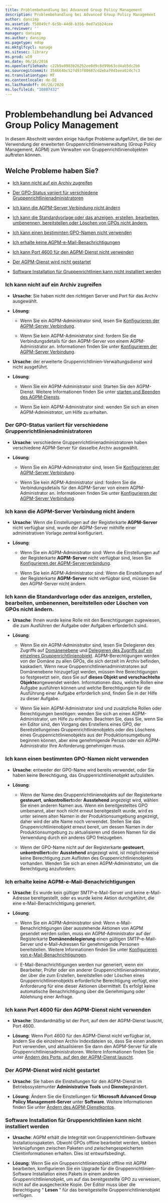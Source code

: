 ```yaml
---
title: Problembehandlung bei Advanced Group Policy Management
description: Problembehandlung bei Advanced Group Policy Management
author: dansimp
ms.assetid: f58849cf-6c5b-44d8-b356-0ed7a5b24cee
ms.reviewer: ''
manager: dansimp
ms.author: dansimp
ms.pagetype: mdop
ms.mktglfcycl: manage
ms.sitesec: library
ms.prod: w10
ms.date: 06/16/2016
ms.openlocfilehash: c22b9a0983b26252ee0d9c8d99b63cd4ab5dc2b6
ms.sourcegitcommit: 354664bc527d93f80687cd2eba70d1eea024c7c3
ms.translationtype: MT
ms.contentlocale: de-DE
ms.lasthandoff: 06/26/2020
ms.locfileid: "10807432"
---
```

# Problembehandlung bei Advanced Group Policy Management


In diesem Abschnitt werden einige häufige Probleme aufgeführt, die bei der Verwendung der erweiterten Gruppenrichtlinienverwaltung (Group Policy Management, AGPM) zum Verwalten von Gruppenrichtlinienobjekten auftreten können.

## Welche Probleme haben Sie?


-   [Ich kann nicht auf ein Archiv zugreifen](#bkmk-access-an-archive)

-   [Der GPO-Status variiert für verschiedene Gruppenrichtlinienadministratoren](#bkmk-state-varies)

-   [Ich kann die AGPM-Server Verbindung nicht ändern](#bkmk-modify-archive-location)

-   [Ich kann die Standardvorlage oder das anzeigen, erstellen, bearbeiten, umbenennen, bereitstellen oder Löschen von GPOs nicht ändern.](#bkmk-perform-task)

-   [Ich kann einen bestimmten GPO-Namen nicht verwenden](#bkmk-use-particular-name)

-   [Ich erhalte keine AGPM-e-Mail-Benachrichtigungen](#bkmk-email)

-   [Ich kann Port 4600 für den AGPM-Dienst nicht verwenden](#bkmk-port)

-   [Der AGPM-Dienst wird nicht gestartet](#bkmk-not-start)

-   [Software Installation für Gruppenrichtlinien kann nicht installiert werden](#bkmk-software-installation)

### <a href="" id="bkmk-access-an-archive"></a>Ich kann nicht auf ein Archiv zugreifen

-   **Ursache**: Sie haben nicht den richtigen Server und Port für das Archiv ausgewählt.

-   **Lösung**:

    -   Wenn Sie ein AGPM-Administrator sind, lesen Sie [Konfigurieren der AGPM-Server Verbindung](configure-the-agpm-server-connection.md).

    -   Wenn Sie kein AGPM-Administrator sind: fordern Sie die Verbindungsdetails für den AGPM-Server von einem AGPM-Administrator an. Informationen finden Sie unter [Konfigurieren der AGPM-Server Verbindung](configure-the-agpm-server-connection-reviewer.md).

-   **Ursache**: der erweiterte Gruppenrichtlinien-Verwaltungsdienst wird nicht ausgeführt.

-   **Lösung**:

    -   Wenn Sie ein AGPM-Administrator sind: Starten Sie den AGPM-Dienst. Weitere Informationen finden Sie unter [starten und Beenden des AGPM-Diensts](start-and-stop-the-agpm-service.md).

    -   Wenn Sie kein AGPM-Administrator sind: wenden Sie sich an einen AGPM-Administrator, um Hilfe zu erhalten.

### <a href="" id="bkmk-state-varies"></a>Der GPO-Status variiert für verschiedene Gruppenrichtlinienadministratoren

-   **Ursache**: verschiedene Gruppenrichtlinienadministratoren haben verschiedene AGPM-Server für dasselbe Archiv ausgewählt.

-   **Lösung**:

    -   Wenn Sie ein AGPM-Administrator sind, lesen Sie [Konfigurieren der AGPM-Server Verbindung](configure-the-agpm-server-connection.md).

    -   Wenn Sie kein AGPM-Administrator sind: fordern Sie die Verbindungsdetails für den AGPM-Server von einem AGPM-Administrator an. Informationen finden Sie unter [Konfigurieren der AGPM-Server Verbindung](configure-the-agpm-server-connection-reviewer.md).

### <a href="" id="bkmk-modify-archive-location"></a>Ich kann die AGPM-Server Verbindung nicht ändern

-   **Ursache**: Wenn die Einstellungen auf der Registerkarte **AGPM-Server** nicht verfügbar sind, wurde der AGPM-Server mithilfe einer administrativen Vorlage zentral konfiguriert.

-   **Lösung**:

    -   Wenn Sie ein AGPM-Administrator sind: Wenn die Einstellungen auf der Registerkarte **AGPM-Server** nicht verfügbar sind, lesen Sie [Konfigurieren der AGPM-Serververbindung](configure-the-agpm-server-connection.md).

    -   Wenn Sie kein AGPM-Administrator sind: Wenn die Einstellungen auf der Registerkarte **AGPM-Server** nicht verfügbar sind, müssen Sie den AGPM-Server nicht ändern.

### <a href="" id="bkmk-perform-task"></a>Ich kann die Standardvorlage oder das anzeigen, erstellen, bearbeiten, umbenennen, bereitstellen oder Löschen von GPOs nicht ändern.

-   **Ursache**: Ihnen wurde keine Rolle mit den Berechtigungen zugewiesen, die zum Ausführen der Aufgabe oder Aufgaben erforderlich sind.

-   **Lösung**:

    -   Wenn Sie ein AGPM-Administrator sind, lesen Sie Delegieren des Zugriffs auf [Domänenebene](delegate-domain-level-access.md) und [Delegieren des Zugriffs auf ein einzelnes Gruppenrichtlinienobjekt](delegate-access-to-an-individual-gpo.md). AGPM-Berechtigungen werden von der Domäne zu allen GPOs, die sich derzeit im Archiv befinden, kaskadiert. Wenn neue Gruppenrichtlinienadministratoren auf Domänenebene hinzugefügt werden, müssen Ihre Berechtigungen so festgesetzt sein, dass Sie auf **dieses Objekt und verschachtelte Objekte**angewendet werden. Informationen dazu, welche Rollen eine Aufgabe ausführen können und welche Berechtigungen für die Ausführung einer Aufgabe erforderlich sind, finden Sie in der Hilfe zu dieser Aufgabe.

    -   Wenn Sie kein AGPM-Administrator sind und zusätzliche Rollen oder Berechtigungen benötigen: wenden Sie sich an einen AGPM-Administrator, um Hilfe zu erhalten. Beachten Sie, dass Sie, wenn Sie ein Editor sind, den Vorgang des Erstellens eines GPO, der Bereitstellungeines Gruppenrichtlinienobjekts oder des Löschens eines Gruppenrichtlinienobjekts aus der Produktionsumgebung beginnen können, aber eine genehmigende Person oder ein AGPM-Administrator Ihre Anforderung genehmigen muss.

### <a href="" id="bkmk-use-particular-name"></a>Ich kann einen bestimmten GPO-Namen nicht verwenden

-   **Ursache**: entweder der GPO-Name wird bereits verwendet, oder Sie haben keine Berechtigung, das Gruppenrichtlinienobjekt aufzulisten.

-   **Lösung**:

    -   Wenn der Name des Gruppenrichtlinienobjekts auf der Registerkarte **gesteuert**, **unkontrolliert**oder **Ausstehend** angezeigt wird, wählen Sie einen anderen Namen aus. Wenn ein bereitgestelltes GPO umbenannt, aber noch nicht erneut bereitgestellt wurde, wird es unter seinem alten Namen in der Produktionsumgebung angezeigt, daher wird der alte Name noch verwendet. Stellen Sie das Gruppenrichtlinienobjekt erneut bereit, um dessen Namen in der Produktionsumgebung zu aktualisieren und diesen Namen für die Verwendung durch ein anderes GPO freizugeben.

    -   Wenn der GPO-Name nicht auf der Registerkarte **gesteuert**, **unkontrolliert**oder **Ausstehend** angezeigt wird, ist möglicherweise keine Berechtigung zum Auflisten des Gruppenrichtlinienobjekts vorhanden. Wenden Sie sich an einen AGPM-Administrator, um die Berechtigung anzufordern.

### <a href="" id="bkmk-email"></a>Ich erhalte keine AGPM-e-Mail-Benachrichtigungen

-   **Ursache**: Es wurde kein gültiger SMTP-e-Mail-Server und keine e-Mail-Adresse bereitgestellt, oder es wurde keine Aktion durchgeführt, die eine e-Mail-Benachrichtigung generiert.

-   **Lösung**:

    -   Wenn Sie ein AGPM-Administrator sind: Wenn e-Mail-Benachrichtigungen über ausstehende Aktionen von AGPM gesendet werden sollen, muss ein AGPM-Administrator auf der Registerkarte **Domänendelegierung** einen gültigen SMTP-e-Mail-Server und e-Mail-Adressen für genehmigende Personen bereitstellen. Weitere Informationen finden Sie unter [Konfigurieren von e-Mail-Benachrichtigungen](configure-e-mail-notification.md).

    -   E-Mail-Benachrichtigungen werden nur generiert, wenn ein Bearbeiter, Prüfer oder ein anderer Gruppenrichtlinienadministrator, der über die zum Erstellen, bereitstellen oder Löschen eines Gruppenrichtlinienobjekts erforderliche Berechtigung verfügt, eine Anforderung für eine dieser Aktionen übermittelt. Es erfolgt keine automatische Benachrichtigung über die Genehmigung oder Ablehnung einer Anfrage.

### <a href="" id="bkmk-port"></a>Ich kann Port 4600 für den AGPM-Dienst nicht verwenden

-   **Ursache**: Standardmäßig ist der Port, auf dem der AGPM-Dienst lauscht, Port 4600.

-   **Lösung**: Wenn Port 4600 für den AGPM-Dienst nicht verfügbar ist, ändern Sie die einzelnen Archiv Indexdateien so, dass Sie einen anderen Port verwenden, und aktualisieren Sie dann den AGPM-Server für alle Gruppenrichtlinienadministratoren. Weitere Informationen finden Sie unter [Ändern des Ports, auf den der AGPM-Dienst lauscht](modify-the-port-on-which-the-agpm-service-listens.md).

### <a href="" id="bkmk-not-start"></a>Der AGPM-Dienst wird nicht gestartet

-   **Ursache**: Sie haben die Einstellungen für den AGPM-Dienst im Betriebssystemunter **Administrative Tools** und **Dienste**geändert.

-   **Lösung**: Ändern Sie die Einstellungen für **Microsoft Advanced Group Policy Management-Server** unter **Software**. Weitere Informationen finden Sie unter [Ändern des AGPM-Dienstkontos](modify-the-agpm-service-account.md).

### <a href="" id="bkmk-software-installation"></a>Software Installation für Gruppenrichtlinien kann nicht installiert werden

-   **Ursache**: AGPM erhält die Integrität von Gruppenrichtlinien-Software Installationspaketen. Obwohl GPOs offline bearbeitet werden, bleiben Verknüpfungen zwischen Paketen und zwischengespeicherten Clientinformationen erhalten. Dies ist entwurfsbedingt.

-   **Lösung**: Wenn Sie ein Gruppenrichtlinienobjekt offline mit AGPM bearbeiten, konfigurieren Sie ein Upgrade für die Gruppenrichtlinien-Software Installation eines Pakets in einem anderen Gruppenrichtlinienobjekt, um auf das bereitgestellte GPO zu verweisen, nicht auf die ausgecheckte Kopie. Der Editor muss über die Berechtigung " **Lesen** " für das bereitgestellte Gruppenrichtlinienobjekt verfügen.

 

 





